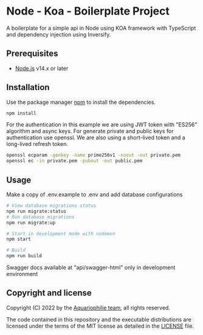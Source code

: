 # Node - Koa - Boilerplate Project

A boilerplate for a simple api in Node using KOA framework with TypeScript and dependency injection using Inversify.

## Prerequisites

* [Node.js](https://nodejs.org/) v14.x or later

## Installation

Use the package manager [npm](https://www.npmjs.com/) to install the dependencies.

```bash
npm install
```

For the authentication in this example we are using JWT token with "ES256" algorithm and async keys. For generate private and public keys for authentication use openssl. We are also using a short-lived token and a long-lived refresh token.

```bash
openssl ecparam -genkey -name prime256v1 -noout -out private.pem
openssl ec -in private.pem -pubout -out public.pem
```

## Usage

Make a copy of .env.example to .env and add database configurations

```bash
# View database migrations status
npm run migrate:status
# Run database migrations
npm run migrate:up
```

```bash
# Start in development mode with nodemon
npm start
```

```bash
# Build
npm run build
```

Swagger docs available at "api/swagger-html" only in development environment

## Copyright and license

Copyright (C) 2022 by the [Aquariophilie team](https://github.com/aquariophilie), all rights reserved.

The code contained in this repository and the executable distributions are licensed under the terms of the MIT license as detailed in the [LICENSE](LICENSE) file.

<!-- EOF -->
